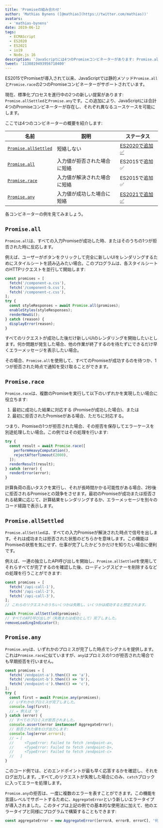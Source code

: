 ```yaml
---
title: 'Promiseの組み合わせ'
author: 'Mathias Bynens ([@mathias](https://twitter.com/mathias))'
avatars:
  - 'mathias-bynens'
date: 2019-06-12
tags:
  - ECMAScript
  - ES2020
  - ES2021
  - io19
  - Node.js 16
description: 'JavaScriptには4つのPromiseコンビネーターがあります: Promise.all, Promise.race, Promise.allSettled, そしてPromise.anyです。'
tweet: '1138819493956710400'
---
```

ES2015でPromiseが導入されて以来、JavaScriptでは静的メソッド`Promise.all`と`Promise.race`の2つのPromiseコンビネーターがサポートされています。

現在、標準化プロセスを進行中の2つの新しい提案があります: `Promise.allSettled`と`Promise.any`です。この追加により、JavaScriptには合計4つのPromiseコンビネーターが存在し、それぞれ異なるユースケースを可能にします。

<!--truncate-->
ここでは4つのコンビネーターの概要を紹介します:


| 名前                                        | 説明                                           | ステータス                                                         |
| ------------------------------------------- | ----------------------------------------------- | --------------------------------------------------------------- |
| [`Promise.allSettled`](#promise.allsettled) | 短絡しない                                     | [ES2020で追加 ✅](https://github.com/tc39/proposal-promise-allSettled) |
| [`Promise.all`](#promise.all)               | 入力値が拒否された場合に短絡                   | ES2015で追加 ✅                                                  |
| [`Promise.race`](#promise.race)             | 入力値が解決された場合に短絡                   | ES2015で追加 ✅                                                  |
| [`Promise.any`](#promise.any)               | 入力値が成功した場合に短絡                     | [ES2021で追加 ✅](https://github.com/tc39/proposal-promise-any)        |


各コンビネーターの例を見てみましょう。

## `Promise.all`

<feature-support chrome="32"
                 firefox="29"
                 safari="8"
                 nodejs="0.12"
                 babel="yes https://github.com/zloirock/core-js#ecmascript-promise"></feature-support>

`Promise.all`は、すべての入力Promiseが成功した時、またはそのうちの1つが拒否された時に反応します。

例えば、ユーザーがボタンをクリックして完全に新しいUIをレンダリングするためにスタイルシートを読み込みたい場合。このプログラムは、各スタイルシートのHTTPリクエストを並行して開始します:

```js
const promises = [
  fetch('/component-a.css'),
  fetch('/component-b.css'),
  fetch('/component-c.css'),
];
try {
  const styleResponses = await Promise.all(promises);
  enableStyles(styleResponses);
  renderNewUi();
} catch (reason) {
  displayError(reason);
}
```

すべてのリクエストが成功した後だけ新しいUIのレンダリングを開始したいとします。何か問題が発生した場合、他の作業が終了するのを待たずにできるだけ早くエラーメッセージを表示したい場合。

その場合、`Promise.all`を使用して、すべてのPromiseが成功するのを待つか、1つが拒否された時点で通知を受け取ることができます。

## `Promise.race`

<feature-support chrome="32"
                 firefox="29"
                 safari="8"
                 nodejs="0.12"
                 babel="yes https://github.com/zloirock/core-js#ecmascript-promise"></feature-support>

`Promise.race`は、複数のPromiseを実行して以下のいずれかを実現したい場合に役立ちます:

1. 最初に成功した結果に対応する (Promiseが成功した場合)、または
1. 最初に拒否されたPromiseがある場合、ただちに対応する。

つまり、Promiseの1つが拒否された場合、その拒否を保存してエラーケースを別途処理したい場合。この例ではその処理を行います:

```js
try {
  const result = await Promise.race([
    performHeavyComputation(),
    rejectAfterTimeout(2000),
  ]);
  renderResult(result);
} catch (error) {
  renderError(error);
}
```

計算負荷の高いタスクを実行し、それが長時間かかる可能性がある場合、2秒後に拒否されるPromiseとの競争をさせます。最初のPromiseが成功または拒否される結果に応じて、計算結果をレンダリングするか、エラーメッセージを別々のコード経路で表示します。

## `Promise.allSettled`

<feature-support chrome="76"
                 firefox="71 https://bugzilla.mozilla.org/show_bug.cgi?id=1549176"
                 safari="13"
                 nodejs="12.9.0 https://nodejs.org/en/blog/release/v12.9.0/"
                 babel="yes https://github.com/zloirock/core-js#ecmascript-promise"></feature-support>

`Promise.allSettled`は、すべての入力Promiseが解決された時点で信号を出します。それは成功または拒否された状態のどちらかを意味します。この機能はPromiseの状態を気にせず、仕事が完了したかどうかだけを知りたい場合に便利です。

例えば、一連の独立したAPI呼び出しを開始し、`Promise.allSettled`を使用してそれらすべてが完了するのを確認した後、ローディングスピナーを削除するなどの処理を行うことができます:

```js
const promises = [
  fetch('/api-call-1'),
  fetch('/api-call-2'),
  fetch('/api-call-3'),
];
// これらのリクエストのうちいくつかは失敗し、いくつかは成功すると想定されます。

await Promise.allSettled(promises);
// すべてのAPI呼び出しが（失敗または成功として）完了しました。
removeLoadingIndicator();
```

## `Promise.any`

<feature-support chrome="85 https://bugs.chromium.org/p/v8/issues/detail?id=9808"
                 firefox="79 https://bugzilla.mozilla.org/show_bug.cgi?id=1568903"
                 safari="14 https://bugs.webkit.org/show_bug.cgi?id=202566"
                 nodejs="16"
                 babel="yes https://github.com/zloirock/core-js#ecmascript-promise"></feature-support>

`Promise.any`は、いずれかのプロミスが完了した時点でシグナルを提供します。これは`Promise.race`に似ていますが、`any`はプロミスの1つが拒否された場合でも早期拒否を行いません。

```js
const promises = [
  fetch('/endpoint-a').then(() => 'a'),
  fetch('/endpoint-b').then(() => 'b'),
  fetch('/endpoint-c').then(() => 'c'),
];
try {
  const first = await Promise.any(promises);
  // いずれかのプロミスが完了しました。
  console.log(first);
  // → 例えば 'b'
} catch (error) {
  // すべてのプロミスが拒否されました。
  console.assert(error instanceof AggregateError);
  // 拒否された値をログ出力します:
  console.log(error.errors);
  // → [
  //     <TypeError: Failed to fetch /endpoint-a>,
  //     <TypeError: Failed to fetch /endpoint-b>,
  //     <TypeError: Failed to fetch /endpoint-c>
  //   ]
}
```

このコード例では、どのエンドポイントが最も早く応答するかを確認し、それをログ出力します。_すべて_のリクエストが失敗した場合にのみ、`catch`ブロックに入ってエラーを処理します。

`Promise.any`の拒否は、一度に複数のエラーを表すことができます。この機能を言語レベルでサポートするために、`AggregateError`という新しいエラータイプが導入されました。このタイプは上記の例での基本的な使用法に加えて、他のエラータイプと同様にプログラムで構築することもできます:

```js
const aggregateError = new AggregateError([errorA, errorB, errorC], '何かがうまくいかなかった！');
```
